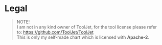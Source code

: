 # Legal

> NOTE! 
> <br> I am not in any kind owner of ToolJet, for the tool license please refer to: https://github.com/ToolJet/ToolJet
> <br> This is only my self-made chart which is licensed with __Apache-2__. 



